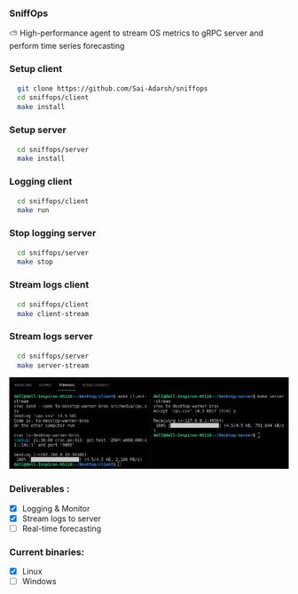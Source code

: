 ### SniffOps
⛅ High-performance agent to stream OS metrics to gRPC server and perform time series forecasting

### Setup client
```sh
  git clone https://github.com/Sai-Adarsh/sniffops
  cd sniffops/client
  make install
```

### Setup server
```sh
  cd sniffops/server
  make install
```

### Logging client
```sh
  cd sniffops/client
  make run
```

### Stop logging server
```sh
  cd sniffops/server
  make stop
```

### Stream logs client
```sh
  cd sniffops/client
  make client-stream
```

### Stream logs server
```sh
  cd sniffops/server
  make server-stream
```

<p align="center">
  <img src="client/src/media/screenshot.png" height="20%">
</p>



### Deliverables :
  - [x] Logging & Monitor
  - [x] Stream logs to server
  - [ ] Real-time forecasting

### Current binaries:
  - [x] Linux
  - [ ] Windows
